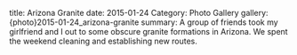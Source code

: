 title: Arizona Granite
date: 2015-01-24
Category: Photo Gallery
gallery: {photo}2015-01-24_arizona-granite
summary: A group of friends took my girlfriend and I out to some obscure granite formations in Arizona. We spent the weekend cleaning and establishing new routes.